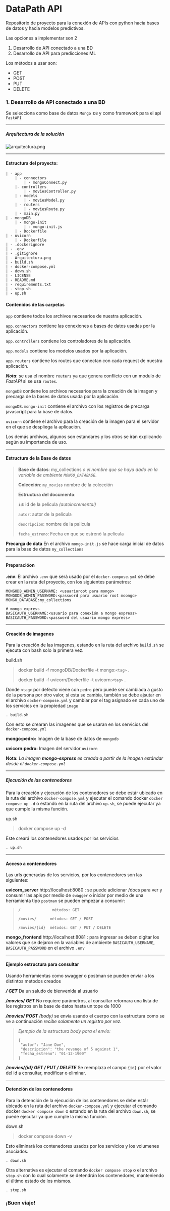 # DataPath API
Repositorio de proyecto para la conexión de APIs con python hacia bases de datos y hacia modelos predictivos.

Las opciones a implementar son 2

1. Desarrollo de API conectado a una BD
2. Desarrollo de API para predicciones ML

Los métodos a usar son: 
* GET
* POST
* PUT
* DELETE

### 1. Desarrollo de API conectado a una BD
Se selecciona como base de datos `Mongo DB` y como framework para el api `FastAPI`

---
##### Arquitectura de la solución
![arquitectura.png](Aarquitectura.png)

---
#### Estructura del proyecto:
```nginx
| - app
    | - connectors
        | - mongoConnect.py
    |- controllers
    	| - moviesController.py
    | - models
	    | - moviesModel.py
    | - routers
    	| - moviesRoute.py	    
    | - main.py
| - mongoDB
	| - mongo-init
	    | - mongo-init.js
	| - Dockerfile
| - uvicorn
	| - Dockerfile
| - .dockerignore
| - .env
| - .gitignore
| - Arquitectura.png
| - build.sh
| - docker-compose.yml
| - down.sh
| - LICENSE
| - README.md
| - requirements.txt
| - stop.sh
| - up.sh
```
#### Contenidos de las carpetas
`app` contiene todos los archivos necesarios de nuestra aplicación.

`app.connectors` contiene las conexiones a bases de datos usadas por la aplicación.

`app.controllers` contiene los controladores de la aplicación.

`app.models` contiene los modelos usados por la aplicación.

`app.routers` contiene los routes que conectan con cada request de nuestra aplicación.

***Nota***: se usa el nombre `routers` ya que genera conflicto con un modulo de *FastAPI* si se usa `routes`.

`mongoDB` contiene los archivos necesarios para la creación de la imagen y precarga de la bases de datos usada por la aplicación.

`mongoDB.mongo-init` contiene el archivo con los registros de precarga javascript para la base de datos.

`uvicorn` contiene el archivo para la creación de la imagen para el servidor en el que se despliega la aplicación. 

Los demás archivos, algunos son estandares y los otros se irán explicando según su importancia de uso. 

---
#### Estructura de la Base de datos

> **Base de datos**: my_collections *o el nombre que se haya dado en la variable de ambiente `MONGO_DATABASE`*.
>
> **Colección**: `my_movies` nombre de la colección 
>
> **Estructura del documento**:
>
> `id`: id de la pelicula *(autoincremental)*
> 
>`autor`: autor de la película
> 
>`descripcion`: nombre de la palicula
> 
>`fecha_estreno`: Fecha en que se estrenó la película

**Precarga de data**
En el archivo `mongo-init.js` se hace carga inicial de datos para la base de datos `my_collections`

---
#### Preparacióon
**.env**: El archivo `.env` que será usado por el `docker-compose.yml` se debe crear en la ruta del proyecto, con los siguientes parámetros:
```
MONGODB_ADMIN_USERNAME: <usuarioroot para mongo>
MONGODB_ADMIN_PASSWORD:<password para usuario root moongo>
MONGO_DATABASE:my_collections

# mongo express
BASICAUTH_USERNAME:<usuario para conexión a mongo express>
BASICAUTH_PASSWORD:<password del usuario mongo express>
```

---
#### Creación de imagenes
Para la creación de las imagenes, estando en la ruta del archivo `build.sh` se ejecuta con bash solo la primera vez.

build.sh
> docker build -f mongoDB/Dockerfile -t mongo:`<tag>` . 
> 
> docker build -f uvicorn/Dockerfile -t uvicorn:`<tag>` .

Donde `<tag>` por defecto viene con `pedro` pero puede ser cambiada a gusto de la persona por otro valor, si esta se cambia, también se debe ajsutar en el archivo `docker-compose.yml` y cambiar por el tag asignado en cada uno de los servicios en la propiedad `image`

```commandline
. build.sh
```
Con esto se crearan las imagenes que se usaran en los servicios del `docker-compose.yml`

**mongo:pedro:** Imagen de la base de datos de `mongodb`

**uvicorn:pedro:** Imagen del servidor `uvicorn`

**Nota:**
*La imagen **mongo-express** es creada a partir de la imagen estándar desde el `docker-compose.yml`* 

---
##### Ejecución de las contenedores
Para la creación y ejecución de los contenedores se debe estár ubicado en la ruta del archivo `docker-compose.yml` y ejecutar el comando docker `docker compose up -d` o estando en la ruta del archivo `up.sh`, se puede ejecutar ya que cumple la misma función.

up.sh
> docker compose up -d

Este creará los contenedores usados por los servicios 
```commandline
. up.sh
```

---
#### Acceso a contenedores
Las urls generadas de los servicios, por los contenedores son las siguientes:

**uvicorn_server** http://localhost:8080 : se puede adicionar /docs para ver y consumir las apis por medio de `swagger` o iniciar por medio de una herramienta tipo `postman` se pueden empezar a consumir:
>```
>/              métodos: GET
> 
> /movies/      métodos: GET / POST
> 
> /movies/{id}  métodos: GET / PUT / DELETE
>```
**mongo_frontend** http://localhost:8081 : para ingresar se deben digitar los valores que se dejaron en la variables de ambiente `BASICAUTH_USERNAME`, `BASICAUTH_PASSWORD` en el archivo `.env`

---
#### Ejemplo estructura para consultar
Usando herramientas como swagger o postman se pueden enviar a los distintos metodos creados 

***/ GET*** Da un saludo de bienvenida al usuario

***/movies/ GET*** No requiere parámetros, al consultar retornara una lista de los registros en la base de datos hasta un tope de 1000

***/movies/ POST*** *(body)* se envia usando el cuerpo con la estructura como se ve a continuación *recibe solamente un registro por vez.*

>*Ejemplo de la estructura body para el envío:*
>```commandline
>{
>  "autor": "Jane Doe",
>  "descripcion": "the revenge of 5 against 1",
>  "fecha_estreno": "01-12-1900"
>}
>``` 

***/movies/{id} GET / PUT / DELETE*** Se reemplaza el campo `{id}` por el valor del id a consultar, modificar o eliminar.

---
#### Detención de los contenedores
Para la detención de la ejecución de los contenedores se debe estár ubicado en la ruta del archivo `docker-compose.yml` y ejecutar el comando docker `docker compose down` o estando en la ruta del archivo `down.sh`, se puede ejecutar ya que cumple la misma función.

down.sh
> docker compose down -v

Esto eliminará los contenedores usados por los servicios y los volumenes asociados.
```commandline
. down.sh
```

Otra alternativa es ejecutar el comando `docker compose stop` o el archivo `stop.sh` con lo cual solamente se detendrán los contenedores, manteniendo el último estado de los mismos.

```commandline
. stop.sh
```

### ¡Buen viaje!